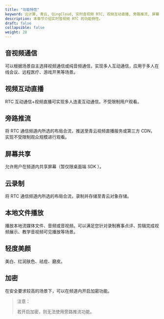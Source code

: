 ```yaml
---
title: "功能特性"
keyword: 云计算, 青云, QingCloud, 实时音视频 RTC, 视频互动直播, 旁路推流, 屏幕共享, 云录制
description: 本章节介绍实时音视频 RTC 的功能特性。
draft: false
collapsible: false
weight: 20
---
```


## 音视频通信

可以根据场景自主选择视频通信或纯音频通信，实现多人互动通信，应用于多人在线会议、远程医疗、游戏开黑等场景。

## 视频互动直播

RTC 互动通信+视频直播可实现多人连麦互动通信，不受限制用户观看。

## 旁路推流

将 RTC 通信频道内所选的布局合流，推送至青云视频直播服务或第三方 CDN，实现不受限制观众规模进行观看。

## 屏幕共享

允许用户在频道内共享屏幕（暂仅限桌面端 SDK ）。

## 云录制

将 RTC 通信频道内所选的布局合流，录制并存储至青云对象存储。

## 本地文件播放

播放本地流媒体文件、音频或音视频。可以满足您针对录制赛事点评、剪辑完成视频展示、教学音视频可见播放等场景。

## 轻度美颜

美白、红润肤色、祛痘、磨皮。

## 加密

在安全要求较高的场景下，可以在频道内开启加密功能。

>注意：
>
>若开启加密，则无法使用旁路推流功能。